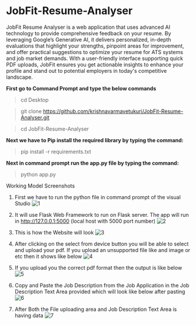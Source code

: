 # JobFit-Resume-Analyser

JobFit Resume Analyser is a web application that uses advanced AI technology to provide comprehensive feedback on your resume. By leveraging Google’s Generative AI, it delivers personalized, in-depth evaluations that highlight your strengths, pinpoint areas for improvement, and offer practical suggestions to optimize your resume for ATS systems and job market demands. With a user-friendly interface supporting quick PDF uploads, JobFit ensures you get actionable insights to enhance your profile and stand out to potential employers in today's competitive landscape.

**First go to Command Prompt and type the below commands**
> cd Desktop

> git clone https://github.com/krishnavarmavetukuri/JobFit-Resume-Analyser.git

> cd JobFit-Resume-Analyser

**Next we have to Pip install the required library by typing the command:**
> pip install -r requirements.txt


**Next in command prompt run the app.py file by typing the command:**
> python app.py


Working Model Screenshots

1) First we have to run the python file in  command prompt of the visual Studio 
![1](https://github.com/krishnavarmavetukuri/JobFit-Resume-Analyser/assets/114820481/2ab8239d-81f4-488a-8d48-bbc440f9851c)

2) It will use Flask Web Framework to run on Flask server. The app will run in http://127.0.0.1:5000 (local host with 5000 port number)
![2](https://github.com/krishnavarmavetukuri/JobFit-Resume-Analyser/assets/114820481/d14ab776-4491-4be3-a5c8-6ce782c184a7)

3) This is how the Website will look
![3](https://github.com/krishnavarmavetukuri/JobFit-Resume-Analyser/assets/114820481/13d187b8-ff26-47c7-8312-07122dbb45eb)

4) After clicking on the select from device button you will be able to select and upload your pdf. If you upload an unsupported file like and image or etc then it shows like below
![4](https://github.com/krishnavarmavetukuri/JobFit-Resume-Analyser/assets/114820481/9a3d277e-7554-44cd-8888-d65c9333ab99)

5) If you upload you the correct pdf format then the output is like below
![5](https://github.com/krishnavarmavetukuri/JobFit-Resume-Analyser/assets/114820481/98bf0fa6-1219-4ea2-ac10-8b86d676a047)

6) Copy and Paste the Job Description from the Job Application in the Job Description Text Area provided which will look like below after pasting
![6](https://github.com/krishnavarmavetukuri/JobFit-Resume-Analyser/assets/114820481/342d925f-7ffa-4924-bc4f-d1aba1c44201)

7) After Both the File uploading area and Job Description Text Area is having data
![7](https://github.com/krishnavarmavetukuri/JobFit-Resume-Analyser/assets/114820481/7a56a2da-7037-47a7-9c0d-f2ab82edfa56)




